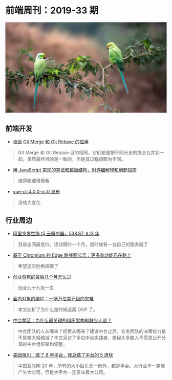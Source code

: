 # 前端周刊：2019-33 期

[![](/img/bing/20190826.png?imageView2/2/w/960)](https://cn.bing.com/search?q=玫瑰环鹦鹉)

## 前端开发

- [谈谈 Git Merge 和 Git Rebase 的应用](https://mp.weixin.qq.com/s?__biz=MjM5MTA1MjAxMQ==&mid=2651233506&idx=1&sn=187334724965f7c51c1cefbed8ff58ff)

> Git Merge 和 Git Rebase 目的相同，它们都是把不同分支的提交合并到一起。虽然最终目的是一致的，但是其过程却颇为不同。

- [用 JavaScript 实现的算法和数据结构，附详细解释和刷题指南](http://www.conardli.top/docs/)

> 值得收藏慢慢看

- [vue-cli 4.0.0-rc.0 发布](https://github.com/vuejs/vue-cli/blob/dev/CHANGELOG.md)

> 没啥大变化

## 行业周边

- [阿里突发性能 t5 云服务器，538.87 ￥/3 年](https://www.aliyun.com/acts/limit-buy?spm=5176.11533457.1089570.4.15da77e3vH7SUR&userCode=y31qmczl)

> 目前全网最低价，活动限时一个月，是时候有一台自己的服务器了

- [基于 Chromium 的 Edge 路线图公示：更多新功能已在路上](https://www.cnbeta.com/articles/tech/880659.htm)

> 希望这次别再搞砸了

- [创业将死的最后几个月怎么过](https://www.yuque.com/iscott/dudu/bvt1mu)

> 创业九十九死一生

- [面向对象的编程：一场万亿美元级的灾难](https://mp.weixin.qq.com/s/o4cHtmhmoXpDdF6GclNx0g)

> 本文剖析了为什么是时候远离 OOP 了。

- [中台禁区：为什么最关键的组织架构却鲜少人谈？](https://mp.weixin.qq.com/s?__biz=MjM5MDE0Mjc4MA==&mid=2651018922&idx=1&sn=26ac29a28433ce64f65a7675ddc0b546)

> 中台团队的人从哪来？经费从哪来？建设中台之后，业务团队的决策权力是不是被大幅缩减？本文采访了多位中台实践者，揭秘大多数人不愿意公开分享的中台组织架构调整。

- [美团张川：做了 8 年平台，我总结了平台的 5 道坎](https://news.caijingmobile.com/article/detail/402650)

> 中国互联网 20 年，所有的大小巨头无一例外，都是平台。大行业不一定能产生大公司，但是大平台一定意味着大公司。
